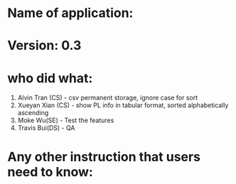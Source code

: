 # Name of application: 
# Version: 0.3

# who did what:
1. Alvin Tran (CS) - csv permanent storage, ignore case for sort
2. Xueyan Xian (CS) - show PL info in tabular format, sorted alphabetically ascending
3. Moke Wu(SE) - Test the features
4. Travis Bui(DS) - QA



# Any other instruction that users need to know:










